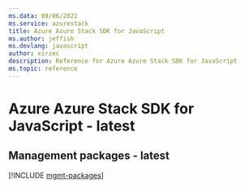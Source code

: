 ```yaml
---
ms.data: 09/06/2022
ms.service: azurestack
title: Azure Azure Stack SDK for JavaScript
ms.author: jeffish
ms.devlang: javascript
author: xirzec
description: Reference for Azure Azure Stack SDK for JavaScript
ms.topic: reference
---
```

# Azure Azure Stack SDK for JavaScript - latest

## Management packages - latest
[!INCLUDE [mgmt-packages](azure-stack-mgmt-index.md)]